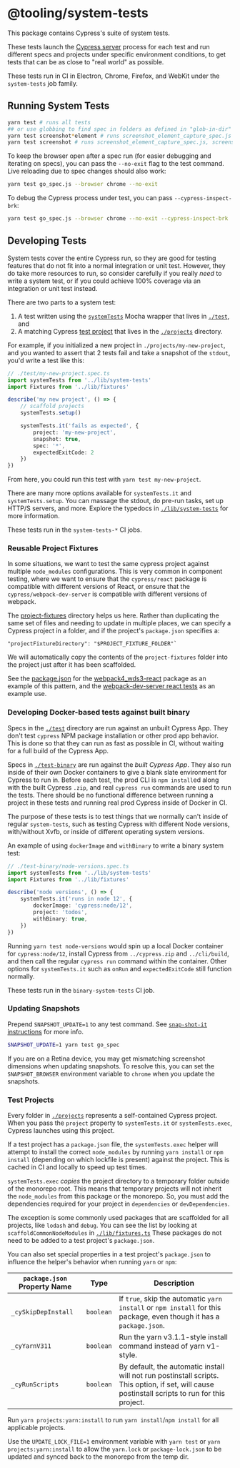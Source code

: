 @tooling/system-tests
===

This package contains Cypress's suite of system tests.

These tests launch the [Cypress server](../packages/server) process for each test and run different specs and projects under specific environment conditions, to get tests that can be as close to "real world" as possible.

These tests run in CI in Electron, Chrome, Firefox, and WebKit under the `system-tests` job family.

## Running System Tests

```bash
yarn test # runs all tests
## or use globbing to find spec in folders as defined in "glob-in-dir" param in package.json
yarn test screenshot*element # runs screenshot_element_capture_spec.js
yarn test screenshot # runs screenshot_element_capture_spec.js, screenshot_fullpage_capture_spec.js, ..., etc.

```

To keep the browser open after a spec run (for easier debugging and iterating on specs), you can pass the `--no-exit` flag to the test command. Live reloading due to spec changes should also work:

```sh
yarn test go_spec.js --browser chrome --no-exit
```

To debug the Cypress process under test, you can pass `--cypress-inspect-brk`:

```sh
yarn test go_spec.js --browser chrome --no-exit --cypress-inspect-brk
```

## Developing Tests

System tests cover the entire Cypress run, so they are good for testing features that do not fit into a normal integration or unit test. However, they do take more resources to run, so consider carefully if you really *need* to write a system test, or if you could achieve 100% coverage via an integration or unit test instead.

There are two parts to a system test:

1. A test written using the [`systemTests`](./lib/system-tests) Mocha wrapper that lives in [`./test`](./test), and
2. A matching Cypress [test project](#Test-Projects) that lives in the [`./projects`](./projects) directory.

For example, if you initialized a new project in `./projects/my-new-project`, and you wanted to assert that 2 tests fail and take a snapshot of the `stdout`, you'd write a test like this:

```ts
// ./test/my-new-project.spec.ts
import systemTests from '../lib/system-tests'
import Fixtures from '../lib/fixtures'

describe('my new project', () => {
    // scaffold projects
    systemTests.setup()

    systemTests.it('fails as expected', {
        project: 'my-new-project',
        snapshot: true,
        spec: '*',
        expectedExitCode: 2
    })
})
```

From here, you could run this test with `yarn test my-new-project`.

There are many more options available for `systemTests.it` and `systemTests.setup`. You can massage the stdout, do pre-run tasks, set up HTTP/S servers, and more. Explore the typedocs in [`./lib/system-tests`](./lib/system-tests) for more information.

These tests run in the `system-tests-*` CI jobs.

### Reusable Project Fixtures

In some situations, we want to test the same cypress project against multiple `node_modules` configurations. This is very common in component testing, where we want to ensure that the `cypress/react` package is compatible with different versions of React, or ensure that the `cypress/webpack-dev-server` is compatible with different versions of webpack.

The [project-fixtures](./project-fixtures) directory helps us here. Rather than duplicating the same set of files and needing to update in multiple places, we can specify a Cypress project in a folder, and if the project's `package.json` specifies a:

```
"projectFixtureDirectory": "$PROJECT_FIXTURE_FOLDER"`
```

We will automatically copy the contents of the `project-fixtures` folder into the project just after it has been scaffolded.

See the [package.json](./projects/webpack4_wds3-react/package.json) for the [webpack4_wds3-react](./projects/webpack4_wds3-react) package as an example of this pattern, and the [webpack-dev-server react tests](../npm/webpack-dev-server/cypress/e2e/react.cy.ts) as an example use.

### Developing Docker-based tests against built binary

Specs in the [`./test`](./test) directory are run against an unbuilt Cypress App. They don't test `cypress` NPM package installation or other prod app behavior. This is done so that they can run as fast as possible in CI, without waiting for a full build of the Cypress App.

Specs in [`./test-binary`](./test-binary) are run against the *built Cypress App*. They also run inside of their own Docker containers to give a blank slate environment for Cypress to run in. Before each test, the prod CLI is `npm install`ed along with the built Cypress `.zip`, and real `cypress run` commands are used to run the tests. There should be no functional difference between running a project in these tests and running real prod Cypress inside of Docker in CI.

The purpose of these tests is to test things that we normally can't inside of regular `system-tests`, such as testing Cypress with different Node versions, with/without Xvfb, or inside of different operating system versions.

An example of using `dockerImage` and `withBinary` to write a binary system test:

```ts
// ./test-binary/node-versions.spec.ts
import systemTests from '../lib/system-tests'
import Fixtures from '../lib/fixtures'

describe('node versions', () => {
    systemTests.it('runs in node 12', {
        dockerImage: 'cypress:node/12',
        project: 'todos',
        withBinary: true,
    })
})
```

Running `yarn test node-versions` would spin up a local Docker container for `cypress:node/12`, install Cypress from `../cypress.zip` and `../cli/build`, and then call the regular `cypress run` command within the container. Other options for `systemTests.it` such as `onRun` and `expectedExitCode` still function normally.

These tests run in the `binary-system-tests` CI job.

### Updating Snapshots

Prepend `SNAPSHOT_UPDATE=1` to any test command. See [`snap-shot-it` instructions](https://github.com/bahmutov/snap-shot-it#advanced-use) for more info.

```bash
SNAPSHOT_UPDATE=1 yarn test go_spec
```

If you are on a Retina device, you may get mismatching screenshot dimensions when updating snapshots. To resolve this, you can set the `SNAPSHOT_BROWSER` environment variable to `chrome` when you update the snapshots.

### Test Projects

Every folder in [`./projects`](./lib/projects) represents a self-contained Cypress project. When you pass the `project` property to `systemTests.it` or `systemTests.exec`, Cypress launches using this project.

If a test project has a `package.json` file, the `systemTests.exec` helper will attempt to install the correct `node_modules` by running `yarn install` or `npm install` (depending on which lockfile is present) against the project. This is cached in CI and locally to speed up test times.

`systemTests.exec` *copies* the project directory to a temporary folder outside of the monorepo root. This means that temporary projects will not inherit the `node_modules` from this package or the monorepo. So, you must add the dependencies required for your project in `dependencies` or `devDependencies`.

The exception is some commonly used packages that are scaffolded for all projects, like `lodash` and `debug`. You can see the list by looking at `scaffoldCommonNodeModules` in [`./lib/fixtures.ts`](./lib/fixtures.ts) These packages do not need to be added to a test project's `package.json`.

You can also set special properties in a test project's `package.json` to influence the helper's behavior when running `yarn` or `npm`:

`package.json` Property Name | Type | Description
--- | --- | ---
`_cySkipDepInstall` | `boolean` | If `true`, skip the automatic `yarn install` or `npm install` for this package, even though it has a `package.json`.
`_cyYarnV311` | `boolean` | Run the yarn v3.1.1-style install command instead of yarn v1-style.
`_cyRunScripts` | `boolean` | By default, the automatic install will not run postinstall scripts. This option, if set, will cause postinstall scripts to run for this project.

Run `yarn projects:yarn:install` to run `yarn install`/`npm install` for all applicable projects.

Use the `UPDATE_LOCK_FILE=1` environment variable with `yarn test` or `yarn projects:yarn:install` to allow the `yarn.lock` or `package-lock.json` to be updated and synced back to the monorepo from the temp dir.
